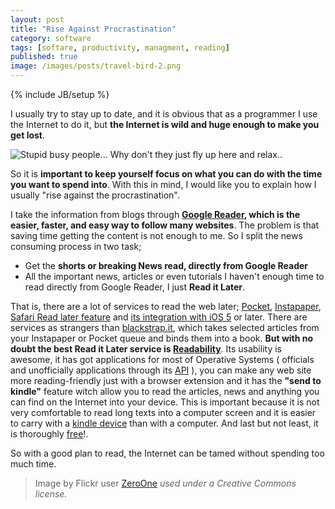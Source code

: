 ```yaml
---
layout: post
title: "Rise Against Procrastination"
category: software
tags: [softare, productivity, managment, reading]
published: true
image: /images/posts/travel-bird-2.png 
---
```

{% include JB/setup %}


<p>
	I usually try to stay up to date, and it is obvious that as a programmer I use the Internet to do it, but <strong>the Internet is wild and huge enough to make you get lost</strong>. 
</p>
<img title="Stupid busy people... Why don't they just fly up here and relax.." src="{{ site.production_url }}/images/posts/travel-bird-2.png" alt="Stupid busy people... Why don't they just fly up here and relax.."  />
<p>
	So it is <strong>important to keep yourself focus on what you can do with the time you want to spend into</strong>. With this in mind, I would like you to explain how I usually "rise against the procrastination".
</p>
<p>
	I take the information from blogs through <strong><a href="http://www.google.com/reader" target="_blank">Google Reader</a>, which is the easier, faster, and easy way to follow many websites</strong>. The problem is that saving time getting the content is not enough to me. So I split the news consuming process in two task;
	<ul>
		<li>Get the <strong>shorts or breaking News read, directly from Google Reader</strong></li>
		<li>All the important news, articles or even tutorials I haven't enough time to read directly from Google Reader, I just <strong>Read it Later</strong>.</li>
	</ul>
</p>
<p>
	That is, there are a lot of services to read the web later; <a href="http://getpocket.com/" target="_blank">Pocket</a>, <a href="http://www.instapaper.com/" target="_blank">Instapaper</a>, <a href="http://support.apple.com/kb/PH5074" target="_blank">Safari Read later feature</a> and <a href="http://howto.cnet.com/8301-11310_39-20120219-285/how-to-use-the-new-safari-features-in-ios-5/" target="_blank">its integration with iOS 5</a> or later. There are services as strangers than <a href="http://blackstrap.it" target="_blank">blackstrap.it</a>, which takes selected articles from your Instapaper or Pocket queue and binds them into a book. <strong>But with no doubt the best Read it Later service is <a href="http://www.readability.com/" target="_blank">Readability</a></strong>. Its usability is awesome, it has got applications for most of Operative Systems ( officials and unofficially applications through its <a href="https://www.readability.com/developers/api" target="_blank">API</a> ), you can make any web site more reading-friendly just with a browser extension and it has the <strong>"send to kindle"</strong> feature witch allow you to read the articles, news and anything you can find on the Internet into your device. This is important because it is not very comfortable to read long texts into a computer screen and it is easier to carry with a <a href="https://kindle.amazon.com/" target="_blank">kindle device</a> than with a computer. And last but not least, it is thoroughly <a href="https://www.readability.com/learn-more" target="_blank">free</a>!.
</p>
<p>
	So with a good plan to read, the Internet can be tamed without spending too much time.
</p>
<blockquote class="pull-right">Image by Flickr user <a href="http://www.flickr.com/photos/villes/2865833414/in/photostream/" target="_blank">ZeroOne</a> <cite title="Creative Commons license">used under a Creative Commons license.</cite></blockquote>